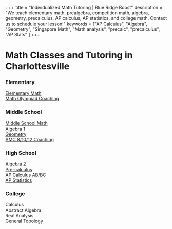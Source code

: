 +++
title = "Individualized Math Tutoring | Blue Ridge Boost"
description = "We teach elementary math, prealgebra, competition math, algebra, geometry, precalculus, AP calculus, AP statistics, and college math. Contact us to schedule your lesson!" 
keywords = ["AP Calculus", "Algebra", "Geometry",  "Singapore Math", "Math analysis", "precalc", "precalculus", "AP Stats" ]
+++

# Math Classes and Tutoring in Charlottesville

<div class="text-large">

  <div class="row">
     
  <div class="col-sm-3 right">
  <h3>Elementary</h3>
      <!-- <div class="hanging">Math Counts</div> -->
      <div class="hanging"><a href="/tutor/math/elementary-math">Elementary Math</a></div>
      <div class="hanging"><a href="/tutor/math/math-olympiad">Math Olympiad Coaching</a></div>
      </div>
  <div class="col-sm-3 right">
<h3>Middle School</h3>
<div class="hanging"><a href="/tutor/math/middle-school-math">Middle School Math</a></div>
<div class="hanging"><a href="/tutor/math/algebra1">Algebra 1</a></div>    
      <div class="hanging"><a href="/tutor/math/geometry">Geometry</a></div>
      <div class="hanging"><a href="/tutor/math/amc-coach">AMC 8/10/12 Coaching</a></div>
    </div><!--
    </div>
  <div class="spacer">
      <hr align="left" class="frontspacer"></hr>
  </div>
  <div class="row"> -->

  <div class="col-sm-3 right">
      <h3>High School</h3>
      <div class="hanging"><a href="/tutor/math/algebra2">Algebra 2</a></div>
<div class="hanging"><a href="/tutor/math/precalculus">Pre-calculus</a></div>
      <div class="hanging"><a href="/tutor/math/ap-calculus">AP Calculus AB/BC</a></div>
      <div class="hanging"><a href="/tutor/math/ap-statistics">AP Statistics</a></div>
  </div>
  <div class="col-sm-3 right">
  <h3>College</h3>
          <div class="hanging">Calculus</div>
          <div class="hanging">Abstract Algebra</div>
          <div class="hanging">Real Analysis</div>
          <div class="hanging">General Topology</div>
	</div>
		</div>
		</div>

<!-- 
  <div class="spacer">
      <hr align="left" class="frontspacer"></hr>
  </div> -->

  <p></p>

